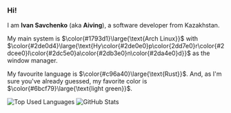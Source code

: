 ### Hi!

I am **Ivan Savchenko** (aka **Aiving**), a software developer from Kazakhstan.

My main system is $\color{#1793d1}\large{\text{Arch Linux}}$ with $\color{#2de0d4}\large{\text{Hy\color{#2de0e0}p\color{2dd7e0}r\color{#2dcee0}l\color{#2dc5e0}a\color{#2db3e0}n\color{#2da4e0}d}}$ as the window manager.

My favourite language is $\color{#c96a40}\large{\text{Rust}}$. And, as I'm sure you've already guessed, my favorite color is $\color{#6bcf79}\large{\text{light green}}$.

![Top Used Languages](https://github-readme-stats.vercel.app/api/top-langs/?username=Aiving&layout=donut&bg_color=101510&border_color=8B938A&title_color=97D5A5&text_color=DFE4DC) ![GitHub Stats](https://github-readme-stats.vercel.app/api?username=Aiving&show_icons=true&bg_color=101510&border_color=8B938A&title_color=97D5A5&text_color=DFE4DC&icon_color=97D5A5)
